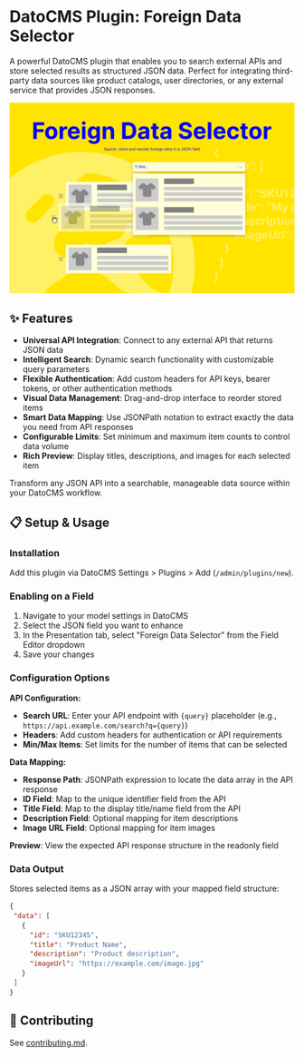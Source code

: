 # DatoCMS Plugin: Foreign Data Selector
A powerful DatoCMS plugin that enables you to search external APIs and store selected results as structured JSON data. Perfect for integrating third-party data sources like product catalogs, user directories, or any external service that provides JSON responses.

![Cover image for the plugin](./docs/cover.png)

## ✨ Features
- **Universal API Integration**: Connect to any external API that returns JSON data
- **Intelligent Search**: Dynamic search functionality with customizable query parameters
- **Flexible Authentication**: Add custom headers for API keys, bearer tokens, or other authentication methods
- **Visual Data Management**: Drag-and-drop interface to reorder stored items
- **Smart Data Mapping**: Use JSONPath notation to extract exactly the data you need from API responses
- **Configurable Limits**: Set minimum and maximum item counts to control data volume
- **Rich Preview**: Display titles, descriptions, and images for each selected item

Transform any JSON API into a searchable, manageable data source within your DatoCMS workflow.

## 📋 Setup & Usage

### Installation
Add this plugin via DatoCMS Settings > Plugins > Add (`/admin/plugins/new`).

### Enabling on a Field
1. Navigate to your model settings in DatoCMS
2. Select the JSON field you want to enhance
3. In the Presentation tab, select "Foreign Data Selector" from the Field Editor dropdown
4. Save your changes

### Configuration Options

**API Configuration:**
- **Search URL**: Enter your API endpoint with `{query}` placeholder (e.g., `https://api.example.com/search?q={query}`)
- **Headers**: Add custom headers for authentication or API requirements
- **Min/Max Items**: Set limits for the number of items that can be selected

**Data Mapping:**
- **Response Path**: JSONPath expression to locate the data array in the API response
- **ID Field**: Map to the unique identifier field from the API
- **Title Field**: Map to the display title/name field from the API
- **Description Field**: Optional mapping for item descriptions
- **Image URL Field**: Optional mapping for item images

**Preview**: View the expected API response structure in the readonly field

### Data Output
Stores selected items as a JSON array with your mapped field structure:
```json
{
 "data": [
   {
     "id": "SKU12345",
     "title": "Product Name",
     "description": "Product description",
     "imageUrl": "https://example.com/image.jpg"
   }
 ]
}
```

## 👥 Contributing
See [contributing.md](https://github.com/voorhoede/datocms-plugin-foreign-data-selector/blob/main/contributing.md).
